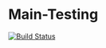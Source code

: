 # Main-Testing
[![Build Status](https://travis-ci.org/Diapwnsyou/Main-Testing.svg?branch=master)](https://travis-ci.org/Diapwnsyou/Main-Testing)
